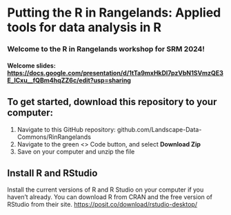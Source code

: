 

# Putting the R in Rangelands: Applied tools for data analysis in R
### Welcome to the R in Rangelands workshop for SRM 2024! 
#### Welcome slides: <https://docs.google.com/presentation/d/1tTa9mxHkDI7pzVbN1SVmzQE3E_lCxu__fQBm4hqZZ6c/edit?usp=sharing>

## To get started, download this repository to your computer: 
1. Navigate to this GitHub repository: github.com/Landscape-Data-Commons/RinRangelands
2. Navigate to the green <> Code button, and select **Download Zip**
3. Save on your computer and unzip the file


## Install R and RStudio
Install the current versions of R and R Studio on your computer if you haven’t already. You can download R from CRAN and the free version of RStudio from their site. 
https://posit.co/download/rstudio-desktop/
